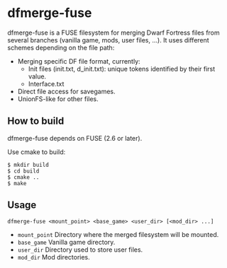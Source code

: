 dfmerge-fuse
============

dfmerge-fuse is a FUSE filesystem for merging Dwarf Fortress files from several branches (vanilla game, mods, user files, ...). It uses different schemes depending on the file path:
 * Merging specific DF file format, currently:
   - Init files (init.txt, d_init.txt): unique tokens identified by their first value.
   - Interface.txt
 * Direct file access for savegames.
 * UnionFS-like for other files.

How to build
------------

dfmerge-fuse depends on FUSE (2.6 or later).

Use cmake to build:

    $ mkdir build
    $ cd build
    $ cmake ..
    $ make

Usage
-----

    dfmerge-fuse <mount_point> <base_game> <user_dir> [<mod_dir> ...]

 * `mount_point` Directory where the merged filesystem will be mounted.
 * `base_game` Vanilla game directory.
 * `user_dir` Directory used to store user files.
 * `mod_dir` Mod directories.

